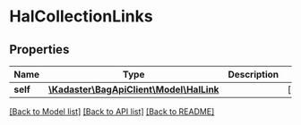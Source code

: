 # HalCollectionLinks

## Properties
Name | Type | Description | Notes
------------ | ------------- | ------------- | -------------
**self** | [**\Kadaster\BagApiClient\Model\HalLink**](HalLink.md) |  | [optional] 

[[Back to Model list]](../../README.md#documentation-for-models) [[Back to API list]](../../README.md#documentation-for-api-endpoints) [[Back to README]](../../README.md)


